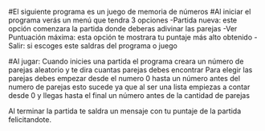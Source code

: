 #El siguiente programa es un juego de memoria de números 
#Al iniciar el programa verás un menú que tendra 3 opciones
-Partida nueva: este opción comenzara la partida donde deberas adivinar las parejas
-Ver Puntuación máxima: esta opción te mostrara tu puntaje más alto obtenido 
-Salir: si escoges este saldras del programa o juego


#Al jugar:
Cuando inicies una partida el programa creara un número de parejas aleatorio y te dira cuantas parejas debes encontrar
Para elegir las parejas debes empezar desde el numero 0 hasta un número antes del numero de parejas
esto sucede ya que al ser una lista empiezas a contar desde 0 y llegas hasta el final un número antes de la cantidad de parejas

Al terminar la partida te saldra un mensaje con tu puntaje de la partida felicitandote.
